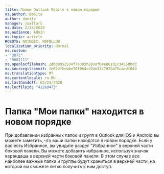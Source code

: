 ```yaml
---
title: Папки Outlook Mobile в новом порядке
ms.author: daeite
author: daeite
manager: joallard
ms.date: 2/24/2020
ms.audience: Admin
ms.topic: article
ROBOTS: NOINDEX, NOFOLLOW
localization_priority: Normal
ms.custom:
- "3072"
- "9001111"
ms.openlocfilehash: 2dbb0992534f7a385b2830f08e061d1c34558bdd
ms.sourcegitcommit: 1e624fbebbe70f064cd24e3347d70a75caedf840
ms.translationtype: MT
ms.contentlocale: ru-RU
ms.lasthandoff: 02/24/2020
ms.locfileid: "42260473"
---
```

# <a name="my-folders-are-in-a-new-order"></a>Папка "Мои папки" находится в новом порядке

При добавлении избранных папок и групп в Outlook для iOS и Android вы можете заметить, что ваши папки находятся в новом порядке. Если у вас есть Избранное, вы увидите раздел "Избранное" в верхней части боковой панели. Вы можете добавить избранное, используя значок карандаша в верхней части боковой панели. В этом случае все наиболее важные папки и группы будут храниться в верхней части, на которой вы сможете легко получить к ним доступ.